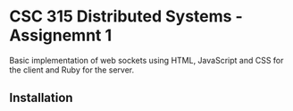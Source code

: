 # CSC 315 Distributed Systems - Assignemnt 1

Basic implementation of web sockets using HTML, JavaScript and CSS for the client and Ruby for the server.

## Installation
